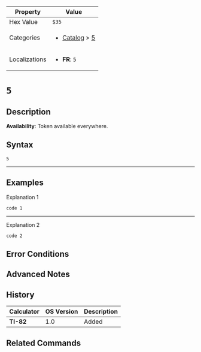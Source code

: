 | Property      | Value |
|---------------|-------|
| Hex Value     | `$35`|
| Categories    | <ul><li>[Catalog](<../categories/Catalog.md>) > [5](<../categories/Catalog.md#5>)</li></ul> |
| Localizations | <ul><li><b>FR</b>: `5`</li></ul> |

# `5`

## Description



<b>Availability</b>: Token available everywhere.

## Syntax
`5`

<hr>

## Examples

Explanation 1
```ti-basic
code 1
```
---
Explanation 2
```ti-basic
code 2
```

## Error Conditions


## Advanced Notes


## History
| Calculator | OS Version | Description |
|------------|------------|-------------|
| <b>TI-82</b> | 1.0 | Added

## Related Commands

    